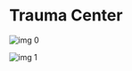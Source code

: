 # Trauma Center

![img 0](https://i.imgur.com/z7bHnWA.jpg)

![img 1](https://i.imgur.com/tVZnfgc.png)

